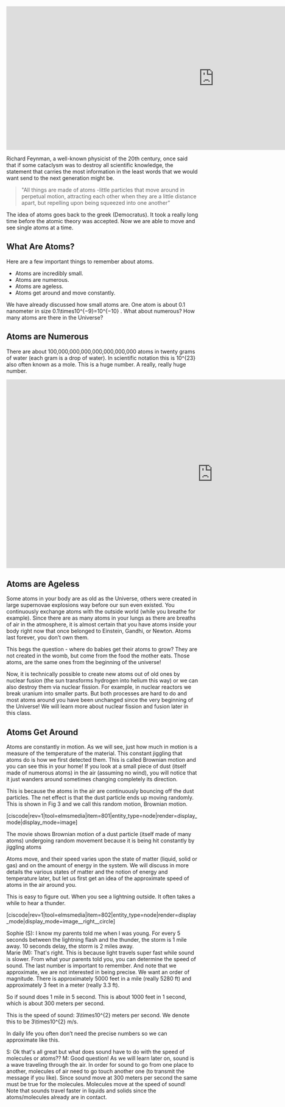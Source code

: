 <iframe src="https://h5p.org/h5p/embed/74947" width="1090" height="377" frameborder="0" allowfullscreen="allowfullscreen"></iframe><script src="https://h5p.org/sites/all/modules/h5p/library/js/h5p-resizer.js" charset="UTF-8"></script>


Richard Feynman, a well-known physicist of the 20th century, once said that if some cataclysm was to destroy all scientific knowledge, the statement that carries the most information in the least words that we would want send to the next generation might be.

> "All things are made of atoms -little particles that move around in perpetual motion, attracting each other when they are a little distance apart, but repelling upon being squeezed into one another”

The idea of atoms goes back to the greek (Democratus). It took a really long time before the atomic theory was accepted. Now we are able to move and see single atoms at a time. 

## What Are Atoms?

Here are a few important things to remember about atoms.

* Atoms are incredibly small.
* Atoms are numerous.
* Atoms are ageless.
* Atoms get around and move constantly.

We have already discussed how small atoms are. One atom is about 0.1 nanometer in size <lrn-math> 0.1\times10^{−9}=10^{−10} </lrn-math>.  What about numerous? How many atoms are there in the Universe?

## Atoms are Numerous

There are about 100,000,000,000,000,000,000,000 atoms in twenty grams of water (each gram is a drop of water). In scientific notation this is <lrn-math> 10^{23}</lrn-math> also often known as a mole. This is a huge number. A really, really huge number.

<iframe src="https://h5p.org/h5p/embed/75090" width="1083" height="495" frameborder="0" allowfullscreen="allowfullscreen"></iframe><script src="https://h5p.org/sites/all/modules/h5p/library/js/h5p-resizer.js" charset="UTF-8"></script>

## Atoms are Ageless

Some atoms in your body are as old as the Universe, others were created in large supernovae explosions way before our sun even existed.  You continuously exchange atoms with the outside world (while you breathe for example). Since there are as many atoms in your lungs as there are breaths of air in the atmosphere, it is almost certain that you have atoms inside your body right now that once belonged to Einstein, Gandhi, or Newton. Atoms last forever, you don’t own them. 

This begs the question - where do babies get their atoms to grow? They are not created in the womb, but come from the food the mother eats. Those atoms, are the same ones from the beginning of the universe! 

Now, it is technically possible to create new atoms out of old ones by nuclear fusion (the sun transforms hydrogen into helium this way) or we can also destroy them via nuclear fission. For example, in nuclear reactors we break uranium into smaller parts. But both processes are hard to do and most atoms around you have been unchanged since the very beginning of the Universe!  We will learn more about nuclear fission and fusion later in this class.

## Atoms Get Around

Atoms are constantly in motion. As we will see, just how much in motion is a measure of the temperature of the material. This constant jiggling that atoms do is how we first detected them. This is called Brownian motion and you can see this in your home! If you look at a small piece of dust (itself made of numerous atoms) in the air (assuming no wind), you will notice that it just wanders around sometimes changing completely its direction.

This is because the atoms in the air are continuously bouncing off the dust particles. The net effect is that the dust particle ends up moving randomly. This is shown in Fig 3 and we call this random motion, Brownian motion.

[ciscode|rev=1|tool=elmsmedia|item=801|entity_type=node|render=display_mode|display_mode=image]

The movie shows Brownian motion of a dust particle (itself made of many atoms) undergoing random movement because it is being hit constantly by jiggling atoms

Atoms move, and their speed varies upon the state of matter (liquid, solid or gas) and on the amount of energy in the system. We will discuss in more details the various states of matter and the notion of energy and temperature later, but let us first get an idea of the approximate speed of atoms in the air around you.

This is easy to figure out. When you see a lightning outside. It often takes a while to hear a thunder.

[ciscode|rev=1|tool=elmsmedia|item=802|entity_type=node|render=display_mode|display_mode=image__right__circle]

Sophie (S): I know my parents told me when I was young.  For every 5 seconds between the lightning flash and the thunder, the storm is 1 mile away. 10 seconds delay, the storm is 2 miles away.  
Marie (M): That's right. This is because light travels super fast while sound is slower. From what your parents told you, you can determine the speed of sound.
The last number is important to remember. And note that we approximate, we are not interested in being precise. We want an order of magnitude. There is approximately 5000 feet in a mile (really 5280 ft) and approximately 3 feet in a meter (really 3.3 ft).

So if sound does 1 mile in 5 second. This is about 1000 feet in 1 second, which is about 300 meters per second.

This is the speed of sound:  <lrn-math>3\times10^{2}</lrn-math> meters per second. We denote this to be <lrn-math>3\times10^{2}</lrn-math> m/s.

In daily life you often don’t need the precise numbers so we can approximate like this.

S: Ok that's all great but what does sound have to do with the speed of molecules or atoms??
M: Good question! As we will learn later on, sound is a wave traveling through the air. In order for sound to go from one place to another, molecules of air need to go touch another one (to transmit the message if you like). Since sound move at 300 meters per second the same must be true for the molecules. Molecules move at the speed of sound! Note that sounds travel faster in liquids and solids since the atoms/molecules already are in contact.


